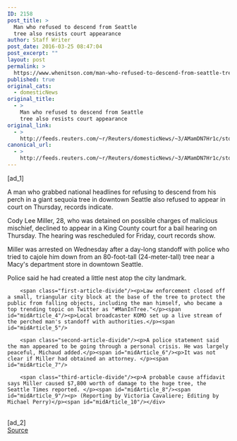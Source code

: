 ```yaml
---
ID: 2158
post_title: >
  Man who refused to descend from Seattle
  tree also resists court appearance
author: Staff Writer
post_date: 2016-03-25 08:47:04
post_excerpt: ""
layout: post
permalink: >
  https://www.whenitson.com/man-who-refused-to-descend-from-seattle-tree-also-resists-court-appearance/
published: true
original_cats:
  - domesticNews
original_title:
  - >
    Man who refused to descend from Seattle
    tree also resists court appearance
original_link:
  - >
    http://feeds.reuters.com/~r/Reuters/domesticNews/~3/AMamDN7Hr1c/story01.htm
canonical_url:
  - >
    http://feeds.reuters.com/~r/Reuters/domesticNews/~3/AMamDN7Hr1c/story01.htm
---
```

 [ad_1]
<br><div id="articleText">
<span id="midArticle_start"/>

<span class="focusParagraph" readability="4"><p><span class="articleLocatio&lt;/span&gt;n">A man who grabbed national headlines for refusing to descend from his perch in a giant sequoia tree in downtown Seattle also refused to appear in court on Thursday, records indicate.</span></p></span><span id="midArticle_0"/><p>Cody Lee Miller, 28, who was detained on possible charges of malicious mischief, declined to appear in a King County court for a bail hearing on Thursday. The hearing was rescheduled for Friday, court records show.</p><span id="midArticle_1"/><p>Miller was arrested on Wednesday after a day-long standoff with police who tried to cajole him down from an 80-foot-tall (24-meter-tall) tree near a Macy's department store in downtown Seattle.</p><span id="midArticle_2"/><p>Police said he had created a little nest atop the city landmark. </p><span id="midArticle_3"/>
        
        <span class="first-article-divide"/><p>Law enforcement closed off a small, triangular city block at the base of the tree to protect the public from falling objects, including the man himself, who became a top trending topic on Twitter as "#ManInTree."</p><span id="midArticle_4"/><p>Local broadcaster KOMO set up a live stream of the perched man's standoff with authorities.</p><span id="midArticle_5"/>
        
        <span class="second-article-divide"/><p>A police statement said the man appeared to be going through a personal crisis. He was largely peaceful, Michaud added.</p><span id="midArticle_6"/><p>It was not clear if Miller had obtained an attorney. </p><span id="midArticle_7"/>
        
        <span class="third-article-divide"/><p>A probable cause affidavit says Miller caused $7,800 worth of damage to the huge tree, the Seattle Times reported. </p><span id="midArticle_8"/><span id="midArticle_9"/><p> (Reporting by Victoria Cavaliere; Editing by Michael Perry)</p><span id="midArticle_10"/></div>
<br>[ad_2]
<br><a href="http://feeds.reuters.com/~r/Reuters/domesticNews/~3/AMamDN7Hr1c/story01.htm">Source </a>
